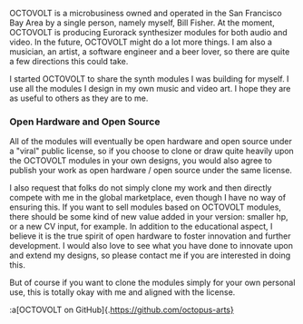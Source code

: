 OCTOVOLT is a microbusiness owned and operated in the San Francisco Bay Area by a single person, namely myself, Bill Fisher. At the moment, OCTOVOLT is producing Eurorack synthesizer modules for both audio and video. In the future, OCTOVOLT might do a lot more things. I am also a musician, an artist, a software engineer and a beer lover, so there are quite a few directions this could take.

I started OCTOVOLT to share the synth modules I was building for myself. I use all the modules I design in my own music and video art. I hope they are as useful to others as they are to me.

<h3>Open Hardware and Open Source</h3>

All of the modules will eventually be open hardware and open source under a "viral" public license, so if you choose to clone or draw quite heavily upon the OCTOVOLT modules in your own designs, you would also agree to publish your work as open hardware / open source under the same license.

I also request that folks do not simply clone my work and then directly compete with me in the global marketplace, even though I have no way of ensuring this. If you want to sell modules based on OCTOVOLT modules, there should be some kind of new value added in your version: smaller hp, or a new CV input, for example. In addition to the educational aspect, I believe it is the true spirit of open hardware to foster innovation and further development. I would also love to see what you have done to innovate upon and extend my designs, so please contact me if you are interested in doing this.

But of course if you want to clone the modules simply for your own personal use, this is totally okay with me and aligned with the license.

:a[OCTOVOLT on GitHub]{.https://github.com/octopus-arts}